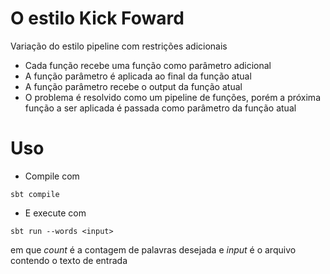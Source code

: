# O estilo Kick Foward

Variação do estilo pipeline com restrições adicionais

- Cada função recebe uma função como parâmetro adicional
- A função parâmetro é aplicada ao final da função atual
- A função parâmetro recebe o output da função atual
- O problema é resolvido como um pipeline de funções, porém a próxima função a ser aplicada é passada como parâmetro da função atual

# Uso

- Compile com

```
sbt compile
```

- E execute com

```
sbt run --words <input>
```

em que *count* é a contagem de palavras desejada e *input* é o arquivo contendo o texto de entrada

